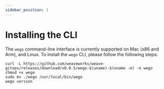 ```yaml
---
sidebar_position: 1
---
```


# Installing the CLI

The `wego` command-line interface is currently supported on Mac (x86 and Arm), and Linux.
To install the `wego` CLI, please follow the following steps:

```console
curl -L https://github.com/weaveworks/weave-gitops/releases/download/v0.0.5/wego-$(uname)-$(uname -m) -o wego
chmod +x wego
sudo mv ./wego /usr/local/bin/wego
wego version
```


